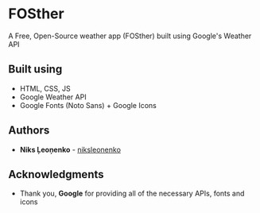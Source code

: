 # FOSther
A Free, Open-Source weather app (FOSther) built using Google's Weather API

## Built using

* HTML, CSS, JS
* Google Weather API
* Google Fonts (Noto Sans) + Google Icons

## Authors

* **Niks Ļeoņenko** - [niksleonenko](https://github.com/niksleonenko)

## Acknowledgments

* Thank you, **Google** for providing all of the necessary APIs, fonts and icons
